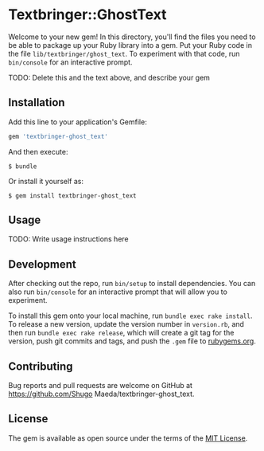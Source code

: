# Textbringer::GhostText

Welcome to your new gem! In this directory, you'll find the files you need to be able to package up your Ruby library into a gem. Put your Ruby code in the file `lib/textbringer/ghost_text`. To experiment with that code, run `bin/console` for an interactive prompt.

TODO: Delete this and the text above, and describe your gem

## Installation

Add this line to your application's Gemfile:

```ruby
gem 'textbringer-ghost_text'
```

And then execute:

    $ bundle

Or install it yourself as:

    $ gem install textbringer-ghost_text

## Usage

TODO: Write usage instructions here

## Development

After checking out the repo, run `bin/setup` to install dependencies. You can also run `bin/console` for an interactive prompt that will allow you to experiment.

To install this gem onto your local machine, run `bundle exec rake install`. To release a new version, update the version number in `version.rb`, and then run `bundle exec rake release`, which will create a git tag for the version, push git commits and tags, and push the `.gem` file to [rubygems.org](https://rubygems.org).

## Contributing

Bug reports and pull requests are welcome on GitHub at https://github.com/Shugo Maeda/textbringer-ghost_text.


## License

The gem is available as open source under the terms of the [MIT License](http://opensource.org/licenses/MIT).

